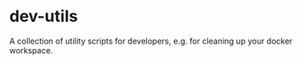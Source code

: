 # dev-utils

A collection of utility scripts for developers, e.g. for cleaning up your docker workspace.
